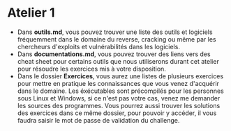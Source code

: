 # Atelier 1
- Dans **outils.md**, vous pouvez trouver une liste des outils et logiciels fréquemment dans le domaine du reverse, 
  cracking ou même par les chercheurs d'exploits et vulnérabilités dans les logiciels.
- Dans **documentations.md**, vous pouvez trouver des liens vers des cheat sheet pour certains outils que nous utiliserons
  durant cet atelier pour résoudre les exercices mis à votre disposition.
- Dans le dossier **Exercices**, vous aurez une listes de plusieurs exercices pour mettre en pratique les connaissances
  que vous venez d'acquérir dans le domaine. Les éxécutables sont précompilés pour les personnes sous Linux et Windows,
  si ce n'est pas votre cas, venez me demander les sources des programmes.
  Vous pourrez aussi trouver les solutions des exercices dans ce même dossier, pour pouvoir y accéder,
  il vous faudra saisir le mot de passe de validation du challenge.
